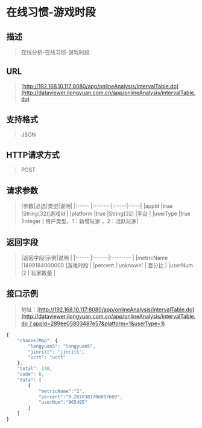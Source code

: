 # 在线习惯-游戏时段

## 描述
> 在线分析-在线习惯-游戏时段

## URL
> [http://192.168.10.117:8080/app/onlineAnalysis/intervalTable.do](http://dataviewer.ilongyuan.com.cn/app/onlineAnalysis/intervalTable.do)

## 支持格式
> JSON

## HTTP请求方式
> POST

## 请求参数
> |参数|必选|类型|说明|
|:-----  |:-------|:-----|-----|
|appId    |true    |String(32)|游戏Id |
|platform    |true    |String(32)   |平台 |
|userType  |true     |Integer | 用户类型，1：新增玩家 ，2：活跃玩家|

## 返回字段
> |返回字段|示例|说明            |
|:-----   |:------|:--------    |
|metricName |1499184000000 |游戏时段  |
|percent |'unknown' | 百分比    |
|userNum |2 | 玩家数量   |

## 接口示例
> 地址：[http://192.168.10.117:8080/app/onlineAnalysis/intervalTable.do](http://dataviewer.ilongyuan.com.cn/app/onlineAnalysis/intervalTable.do？appId=289ee05803487e57&platform=1&userType=1)
``` javascript
{
    "channelMap": {
        "longyuan5": "longyuan5",
        "jinritt": "jinritt",
        "uctt": "uctt"
    },
    "total": 130,
    "code": 0,
    "data": [
        {
            "metricName":"1",
            "percent":"0.2878381706097669",
            "userNum":"965495"
        }
    ]
}
```

